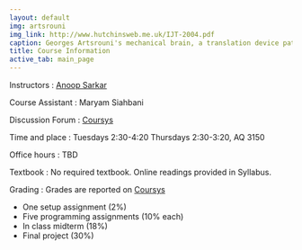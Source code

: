 ```yaml
---
layout: default
img: artsrouni
img_link: http://www.hutchinsweb.me.uk/IJT-2004.pdf
caption: Georges Artsrouni's mechanical brain, a translation device patented in 1933 in France.
title: Course Information
active_tab: main_page 
---
```


Instructors
: [Anoop Sarkar](http://www.cs.sfu.edu/~anoop/) 

Course Assistant
: Maryam Siahbani

Discussion Forum
: [Coursys](https://courses.cs.sfu.ca/)

Time and place
: Tuesdays 2:30-4:20 Thursdays 2:30-3:20, AQ 3150

Office hours
: TBD

Textbook
: No required textbook. Online readings provided in Syllabus.

Grading
: Grades are reported on [Coursys](https://courses.cs.sfu.ca)

* One setup assignment (2%)
* Five programming assignments (10% each)
* In class midterm (18%)
* Final project (30%)

